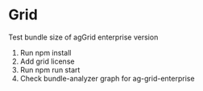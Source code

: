 # Grid
Test bundle size of agGrid enterprise version

1. Run npm install
2. Add grid license
3. Run npm run start
4. Check bundle-analyzer graph for ag-grid-enterprise
